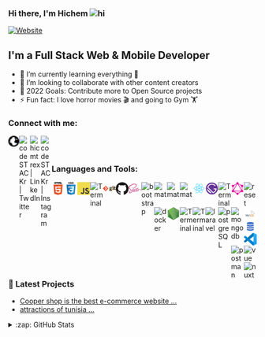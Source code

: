 ### Hi there, I'm Hichem <img src="https://user-images.githubusercontent.com/1303154/88677602-1635ba80-d120-11ea-84d8-d263ba5fc3c0.gif" width="28px" alt="hi">

[![Website](https://img.shields.io/website?label=hicmtrex.com&style=for-the-badge&url=https%3A%2F%2Fcodestackr.com)](https://hicm-portfolio.netlify.app/)

## I'm a Full Stack Web & Mobile Developer

- 🌱 I’m currently learning everything 🤣
- 👯 I’m looking to collaborate with other content creators
- 🥅 2022 Goals: Contribute more to Open Source projects
- ⚡ Fun fact: I love horror movies 🎬 and going to Gym 🏋️

### Connect with me:

[<img align="left" alt="hicmtrex" width="22px" src="https://raw.githubusercontent.com/iconic/open-iconic/master/svg/globe.svg" />][website]
[<img align="left" alt="codeSTACKr | Twitter" width="22px" src="https://cdn.jsdelivr.net/npm/simple-icons@v3/icons/twitter.svg" />][twitter]
[<img align="left" alt="hicmtrex | LinkedIn" width="22px" src="https://cdn.jsdelivr.net/npm/simple-icons@v3/icons/linkedin.svg" />][linkedin]
[<img align="left" alt="codeSTACKr | Instagram" width="22px" src="https://cdn.jsdelivr.net/npm/simple-icons@v3/icons/instagram.svg" />][instagram]

<br />

<br />

### Languages and Tools:

<!-- Frontend-->
<img align="left" alt="HTML5" width="26px" src="https://raw.githubusercontent.com/github/explore/80688e429a7d4ef2fca1e82350fe8e3517d3494d/topics/html/html.png" />

<img align="left" alt="CSS3" width="26px" src="https://raw.githubusercontent.com/github/explore/80688e429a7d4ef2fca1e82350fe8e3517d3494d/topics/css/css.png" />
<img align="left" alt="JavaScript" width="26px" src="https://raw.githubusercontent.com/github/explore/80688e429a7d4ef2fca1e82350fe8e3517d3494d/topics/javascript/javascript.png" />
<img align="left" alt="Terminal" width="26px" src="https://iconape.com/wp-content/png_logo_vector/typescript.png" />
<img align="left" alt="Git" width="26px" src="https://raw.githubusercontent.com/github/explore/80688e429a7d4ef2fca1e82350fe8e3517d3494d/topics/git/git.png" />
<img align="left" alt="GitHub" width="26px" src="https://raw.githubusercontent.com/github/explore/78df643247d429f6cc873026c0622819ad797942/topics/github/github.png" />

<!-- Css framework-->
<img align="left" alt="Sass" width="26px" src="https://raw.githubusercontent.com/github/explore/80688e429a7d4ef2fca1e82350fe8e3517d3494d/topics/sass/sass.png" />

<img align="left" src="https://www.vectorlogo.zone/logos/getbootstrap/getbootstrap-icon.svg" alt="bootstrap" width="26" />

<img align="left" src="https://pbs.twimg.com/profile_images/532662364613525504/GN559Lfb_400x400.png" alt="mat" width="26" />

<img align="left" src="https://www.drupal.org/files/styles/grid-3-2x/public/project-images/screenshot_361.png?itok=w4CzcWyb" alt="mat" width="26" />

<img align="left" src="https://i.pinimg.com/736x/d7/5e/98/d75e986f0e4d9bcb4d11dacd4556fd40.jpg" alt="mat" width="26" />

<!-- js framework-->

<img align="left" alt="React" width="26px" src="https://raw.githubusercontent.com/github/explore/80688e429a7d4ef2fca1e82350fe8e3517d3494d/topics/react/react.png" />

<img align="left" alt="Gatsby" width="26px" src="https://raw.githubusercontent.com/github/explore/e94815998e4e0713912fed477a1f346ec04c3da2/topics/gatsby/gatsby.png" />
<img align="left" alt="Terminal" width="26px" src="https://cdn.icon-icons.com/icons2/2148/PNG/512/nextjs_icon_132160.png" />

<!-- api -->
<img align="left" alt="GraphQL" width="26px" src="https://raw.githubusercontent.com/github/explore/80688e429a7d4ef2fca1e82350fe8e3517d3494d/topics/graphql/graphql.png" />

<img align="left" width="26px" alt="reset" width="26px" src="https://uxwing.com/wp-content/themes/uxwing/download/07-web-app-development/rest-api.png" />

<img align="left" width="26px" img src="https://www.vectorlogo.zone/logos/docker/docker-icon.svg" alt="docker" width="30" />

<!-- backend -->
<img align="left" alt="Node.js" width="26px" src="https://raw.githubusercontent.com/github/explore/80688e429a7d4ef2fca1e82350fe8e3517d3494d/topics/nodejs/nodejs.png" />

<img align="left" alt="Terminal" width="26px" src="https://www.mementotech.in/assets/images/icons/express.png" />

<img align="left" alt="Terminal" width="26px" src="https://icons-for-free.com/iconfiles/png/512/development+logo+php+icon-1320184808306269858.png" />

<img align="left" alt="laravel" width="26px" src="https://iconape.com/wp-content/files/an/76126/svg/laravel-2.svg" />

<!-- Database-->

<img align="left" src="https://www.vectorlogo.zone/logos/postgresql/postgresql-icon.svg" alt="postgreSQL" width="26" >

<img align="left" src="https://www.vectorlogo.zone/logos/mongodb/mongodb-icon.svg" alt="mongodb"  width="26px" />

<img align="left" alt="MySQL" width="26px" src="https://raw.githubusercontent.com/github/explore/80688e429a7d4ef2fca1e82350fe8e3517d3494d/topics/mysql/mysql.png" />

<img align="left" alt="SQL" width="26px" src="https://raw.githubusercontent.com/github/explore/80688e429a7d4ef2fca1e82350fe8e3517d3494d/topics/sql/sql.png" />

<img align="left" alt="Visual Studio Code" width="26px" src="https://raw.githubusercontent.com/github/explore/80688e429a7d4ef2fca1e82350fe8e3517d3494d/topics/visual-studio-code/visual-studio-code.png" />

<img align="left" alt="postman" width="26px" img src="https://www.vectorlogo.zone/logos/getpostman/getpostman-icon.svg" alt="postman" width="26" />

<img align="left" alt="vue" width="26px" img src="https://upload.wikimedia.org/wikipedia/commons/thumb/9/95/Vue.js_Logo_2.svg/langfr-220px-Vue.js_Logo_2.svg.png" alt="postman" width="26" />

<img align="left" alt="nuxt" width="26px" img src="https://upload.wikimedia.org/wikipedia/commons/thumb/a/ae/Nuxt_logo.svg/1200px-Nuxt_logo.svg.png" alt="postman" width="26" />

<br />
<br />

---

### 📕 Latest Projects

<!-- BLOG-POST-LIST:START -->

- [Cooper shop is the best e-commerce website ...](https://cooper-shop-ok4srcjjd-hicmtrex.vercel.app/)
- [attractions of tunisia ...](https://attractions-tunis.herokuapp.com/)

<!-- BLOG-POST-LIST:END -->

<details>
  <summary>:zap: GitHub Stats</summary>

  <img align="left" alt="codeSTACKr's GitHub Stats" src="https://github-readme-stats.codestackr.vercel.app/api?username=codeSTACKr&show_icons=true&hide_border=true" />

</details>

[website]: https://hicm-blogs.vercel.app
[course]: https://hicm-portfolio.netlify.app
[twitter]: https://twitter.com/hicmtrex
[youtube]: https://youtube.com/codeSTACKr
[instagram]: https://www.instagram.com/hicmtrexx
[linkedin]: https://www.linkedin.com/in/hichem-bouallegue-999050185
[webdevplaylist]: https://www.youtube.com/playlist?list=PLkwxH9e_vrAJ0WbEsFA9W3I1W-g_BTsbt
[jsplaylist]: https://www.youtube.com/playlist?list=PLkwxH9e_vrALRJKu7wfXby3MKeflhTu6B
[cssplaylist]: https://www.youtube.com/playlist?list=PLkwxH9e_vrALSdvZuEh6gqQdmDoDIoqz4
[reactplaylist]: https://www.youtube.com/playlist?list=PLkwxH9e_vrAK4TdffpxKY3QGyHCpxFcQ0
